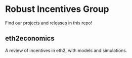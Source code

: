 # Robust Incentives Group

Find our projects and releases in this repo!

## eth2economics

A review of incentives in eth2, with models and simulations.
